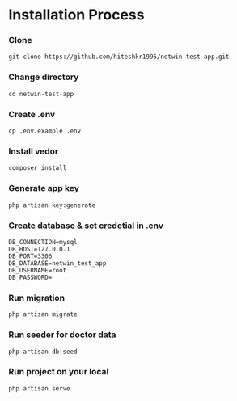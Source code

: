 # Installation Process

### Clone
```
git clone https://github.com/hiteshkr1995/netwin-test-app.git
```

### Change directory
```
cd netwin-test-app
```

### Create .env
```
cp .env.example .env
```

### Install vedor
```
composer install
```

### Generate app key
```
php artisan key:generate
```

### Create database & set credetial in .env
```
DB_CONNECTION=mysql
DB_HOST=127.0.0.1
DB_PORT=3306
DB_DATABASE=netwin_test_app
DB_USERNAME=root
DB_PASSWORD=
```

### Run migration
```
php artisan migrate
```

### Run seeder for doctor data
```
php artisan db:seed
```

### Run project on your local
```
php artisan serve
```